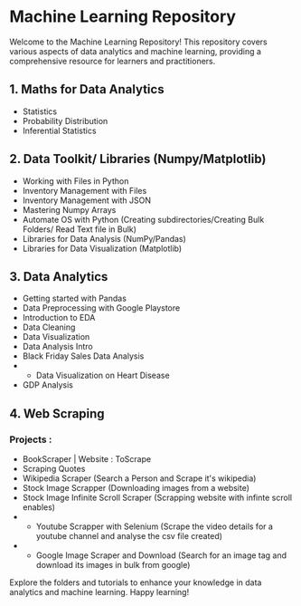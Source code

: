# Machine Learning Repository

Welcome to the Machine Learning Repository! This repository covers various aspects of data analytics and machine learning, providing a comprehensive resource for learners and practitioners.

## 1. Maths for Data Analytics
   - Statistics
   - Probability Distribution
   - Inferential Statistics

## 2. Data Toolkit/ Libraries (Numpy/Matplotlib)
   - Working with Files in Python
   - Inventory Management with Files
   - Inventory Management with JSON
   - Mastering Numpy Arrays
   - Automate OS with Python (Creating subdirectories/Creating Bulk Folders/ Read Text file in Bulk)
   - Libraries for Data Analysis (NumPy/Pandas)
   - Libraries for Data Visualization (Matplotlib)

## 3. Data Analytics
   - Getting started with Pandas
   - Data Preprocessing with Google Playstore
   - Introduction to EDA
   - Data Cleaning
   - Data Visualization
   - Data Analysis Intro
   - Black Friday Sales Data Analysis
   - * Data Visualization on Heart Disease
   - GDP Analysis

## 4. Web Scraping
   ### Projects :
   - BookScraper | Website : ToScrape
   - Scraping Quotes
   - Wikipedia Scraper (Search a Person and Scrape it's wikipedia)
   - Stock Image Scrapper (Downloading images from a website)
   - Stock Image Infinite Scroll Scraper (Scrapping website with infinte scroll enables)
   - * Youtube Scrapper with Selenium (Scrape the video details for a youtube channel and analyse the csv file created)
   - * Google Image Scraper and Download (Search for an image tag and download its images in bulk from google)

Explore the folders and tutorials to enhance your knowledge in data analytics and machine learning. Happy learning!


